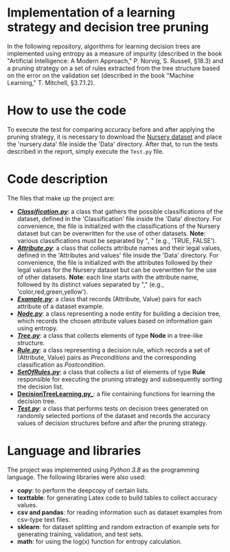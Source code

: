 # Implementation of a learning strategy and decision tree pruning
In the following repository, algorithms for learning decision trees are implemented using entropy as a measure of impurity (described in the book "Artificial Intelligence: A Modern Approach," P. Norvig, S. Russell, §18.3) and a pruning strategy on a set of rules extracted from the tree structure based on the error on the validation set (described in the book "Machine Learning," T. Mitchell, §3.7.1.2).

# How to use the code
To execute the test for comparing accuracy before and after applying the pruning strategy, it is necessary to download the [Nursery dataset](https://archive.ics.uci.edu/ml/datasets/Nursery) and place the 'nursery.data' file inside the 'Data' directory. After that, to run the tests described in the report, simply execute the `Test.py` file.

# Code description
The files that make up the project are:

- [**_Classification.py_**](https://github.com/LeoGori/Decision-Tree-Pruning/blob/master/Classification.py): a class that gathers the possible classifications of the dataset, defined in the 'Classification' file inside the 'Data' directory. For convenience, the file is initialized with the classifications of the Nursery dataset but can be overwritten for the use of other datasets. **Note**: various classifications must be separated by ", " (e.g., 'TRUE, FALSE').
- [**_Attribute.py_**](https://github.com/LeoGori/Decision-Tree-Pruning/blob/master/Example.py): a class that collects attribute names and their legal values, defined in the 'Attributes and values' file inside the 'Data' directory. For convenience, the file is initialized with the attributes followed by their legal values for the Nursery dataset but can be overwritten for the use of other datasets. **Note**: each line starts with the attribute name, followed by its distinct values separated by "," (e.g., 'color,red,green,yellow').
- [**_Example.py_**](https://github.com/LeoGori/Decision-Tree-Pruning/blob/master/Example.py): a class that records (Attribute, Value) pairs for each attribute of a dataset example.
- [**_Node.py_**](https://github.com/LeoGori/Decision-Tree-Pruning/blob/master/Node.py): a class representing a node entity for building a decision tree, which records the chosen attribute values based on information gain using entropy.
- [**_Tree.py_**](https://github.com/LeoGori/Decision-Tree-Pruning/blob/master/Tree.py): a class that collects elements of type **Node** in a tree-like structure.
- [**_Rule.py_**](https://github.com/LeoGori/Decision-Tree-Pruning/blob/master/Rule.py): a class representing a decision rule, which records a set of (Attribute, Value) pairs as _Preconditions_ and the corresponding classification as _Postcondition_.
- [**_SetOfRules.py_**](https://github.com/LeoGori/Decision-Tree-Pruning/blob/master/SetOfRules.py): a class that collects a list of elements of type **Rule** responsible for executing the pruning strategy and subsequently sorting the decision list.
- [**DecisionTreeLearning.py_**](https://github.com/LeoGori/Decision-Tree-Pruning/blob/master/DecisionTreeLearning.py): a file containing functions for learning the decision tree.
- [**_Test.py_**](https://github.com/LeoGori/Decision-Tree-Pruning/blob/master/Test.py): a class that performs tests on decision trees generated on randomly selected portions of the dataset and records the accuracy values of decision structures before and after the pruning strategy.

# Language and libraries
The project was implemented using _Python 3.8_ as the programming language. The following libraries were also used:

- **copy**: to perform the deepcopy of certain lists.
- **texttable**: for generating Latex code to build tables to collect accuracy values.
- **csv and pandas**: for reading information such as dataset examples from csv-type text files.
- **sklearn**: for dataset splitting and random extraction of example sets for generating training, validation, and test sets.
- **math**: for using the log(x) function for entropy calculation.
